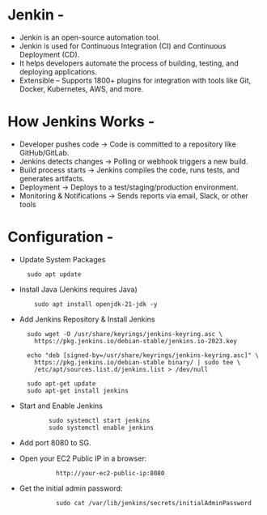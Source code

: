 # Jenkin -
- Jenkin is an open-source automation tool.
- Jenkin is used for Continuous Integration (CI) and Continuous Deployment (CD).
- It helps developers automate the process of building, testing, and deploying applications.
- Extensible – Supports 1800+ plugins for integration with tools like Git, Docker, Kubernetes, AWS, and more.


# How Jenkins Works -
- Developer pushes code → Code is committed to a repository like GitHub/GitLab.
- Jenkins detects changes → Polling or webhook triggers a new build.
- Build process starts → Jenkins compiles the code, runs tests, and generates artifacts.
- Deployment → Deploys to a test/staging/production environment.
- Monitoring & Notifications → Sends reports via email, Slack, or other tools


# Configuration -
- Update System Packages
 
        sudo apt update
  
- Install Java (Jenkins requires Java)

          sudo apt install openjdk-21-jdk -y
  
- Add Jenkins Repository & Install Jenkins

        sudo wget -O /usr/share/keyrings/jenkins-keyring.asc \
          https://pkg.jenkins.io/debian-stable/jenkins.io-2023.key

        echo "deb [signed-by=/usr/share/keyrings/jenkins-keyring.asc]" \
          https://pkg.jenkins.io/debian-stable binary/ | sudo tee \
          /etc/apt/sources.list.d/jenkins.list > /dev/null

        sudo apt-get update
        sudo apt-get install jenkins
          
              
- Start and Enable Jenkins
  
              sudo systemctl start jenkins
              sudo systemctl enable jenkins

- Add port 8080 to SG.
- Open your EC2 Public IP in a browser:

                http://your-ec2-public-ip:8080

- Get the initial admin password:

                sudo cat /var/lib/jenkins/secrets/initialAdminPassword







